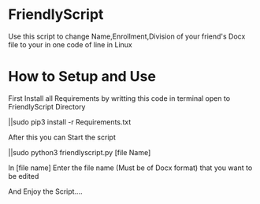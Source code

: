 # FriendlyScript
Use this script to change Name,Enrollment,Division of your friend's Docx file to your in one code of line in Linux

# How to Setup and Use

First Install all Requirements by writting this code in terminal open to FriendlyScript Directory

||sudo pip3 install -r Requirements.txt

After this you can Start the script

||sudo python3 friendlyscript.py [file Name]

In [file name] Enter the file name (Must be of Docx format) that you want to be edited

And Enjoy the Script....
